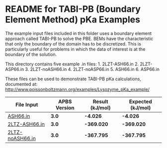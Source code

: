 README for TABI-PB (Boundary Element Method) pKa Examples
=========================================================

The example input files included in this folder uses a boundary element approach called
TABI-PB to solve the PBE. BEMs have the characteristic that only the boundary of the
domain has to be discretized. This is particularly useful for problems in which the data
of interest is at the boundary of the solution.

This directory contains five example .in files:
        1. 2LZT-ASH66.in
        2. 2LZT-ASP66.in
        3. 2LZT-noASH66.in
        4. 2LZT-noASP66.in
        5. ASH66.in
        6. ASP66.in

These files can be used to demonstrate TABI-PB pKa calculations, documented at:
http://www.poissonboltzmann.org/examples/Lysozyme_pKa_example/

File Input| APBS Version| Result (kJ/mol)| Expected (kJ/mol)
---|---|---|---
[ASH66.in](ASH66.in)| **3.0**| **-4.026**| **-4.026**
[2LTZ-ASH66.in](2LTZ-ASH66.in)| **3.0**| **-369.020**| **-369.020**
[2LTZ-noASH66.in](2LTZ-noASH66.in)| **3.0**| **-367.795**| **-367.795**

